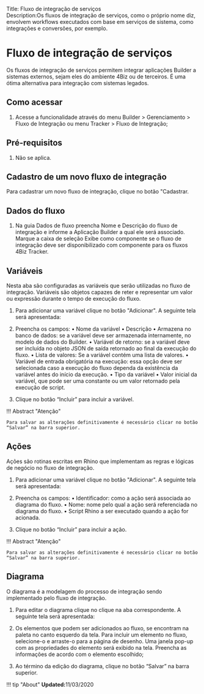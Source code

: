 Title: Fluxo de integração de serviços  
Description:Os fluxos de integração de serviços, como o próprio nome diz, envolvem workflows executados com base em serviços de sistema, como integrações e conversões, por exemplo.   


# Fluxo de integração de serviços 

Os fluxos de integração de serviços permitem integrar aplicações Builder a sistemas externos, sejam eles do ambiente 4Biz ou de terceiros. É uma ótima alternativa para integração com sistemas legados.  

## Como acessar    

1.	Acesse a funcionalidade através do menu Builder > Gerenciamento > Fluxo de Integração ou menu Tracker > Fluxo de Integração;    

## Pré-requisitos    

1. Não se aplica.   

## Cadastro de um novo fluxo de integração

Para cadastrar um novo fluxo de integração, clique no botão "Cadastrar.

## Dados do fluxo

1.	Na guia Dados de fluxo preencha Nome e Descrição do fluxo de integração e informe a Aplicação Builder a qual ele será associado. Marque a caixa de seleção Exibe como componente se o fluxo de integração deve ser disponibilizado com componente para os fluxos 4Biz Tracker.

## Variáveis

Nesta aba são configuradas as variáveis que serão utilizadas no fluxo de integração. Variáveis são objetos capazes de reter e representar um valor ou expressão durante o tempo de execução do fluxo.

1.	Para adicionar uma variável clique no botão "Adicionar". A seguinte tela será apresentada:

2.	Preencha os campos:
    •	Nome da variável
    •	Descrição
    •	Armazena no banco de dados: se a variável deve ser armazenada internamente, no modelo de dados do Builder.
    •	Variável de retorno: se a variável deve ser incluída no objeto JSON de saída retornado ao final da execução do fluxo.
    •	Lista de valores: Se a variável contém uma lista de valores.
    •	Variável de entrada obrigatória na execução: essa opção deve ser selecionada caso a execução do fluxo dependa da existência da variável antes do início da execução.
    •	Tipo da variável
    •	Valor inicial da variável, que pode ser uma constante ou um valor retornado pela execução de script.

3.	Clique no botão “Incluir” para incluir a variável.

!!! Abstract "Atenção"
    
    Para salvar as alterações definitivamente é necessário clicar no botão “Salvar” na barra superior.

## Ações

Ações são rotinas escritas em Rhino que implementam as regras e lógicas de negócio no fluxo de integração. 

1.	Para adicionar uma variável clique no botão "Adicionar". A seguinte tela será apresentada:

2.	Preencha os campos:
    •	Identificador: como a ação será associada ao diagrama do fluxo.
    •	Nome:  nome pelo qual a ação será referenciada no diagrama do fluxo.
    •	Script Rhino a ser executado quando a ação for acionada.

3.	Clique no botão “Incluir” para incluir a ação.

!!! Abstract "Atenção"

    Para salvar as alterações definitivamente é necessário clicar no botão “Salvar” na barra superior.

## Diagrama

O diagrama é a modelagem do processo de integração sendo implementado pelo fluxo de integração.

1.	Para editar o diagrama clique no clique na aba correspondente. A seguinte tela será apresentada:

2.	Os elementos que podem ser adicionados ao fluxo, se encontram na paleta no canto esquerdo da tela. Para incluir um elemento no fluxo, selecione-o e arraste-o para a página de desenho. Uma janela pop-up com as propriedades do elemento será exibido na tela. Preencha as informações de acordo com o elemento escolhido;

3.	Ao término da edição do diagrama, clique no botão “Salvar” na barra superior.



!!! tip "About"
    <b>Updated:</b>11/03/2020
